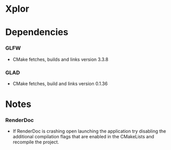 # Xplor

# Dependencies
### GLFW
- CMake fetches, builds and links version 3.3.8
### GLAD
- CMake fetches, build and links version 0.1.36

# Notes
### RenderDoc
- If RenderDoc is crashing open launching the application try disabling the additional compilation flags that are enabled
in the CMakeLists and recompile the project.